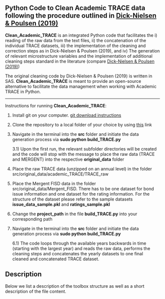 Python Code to Clean Academic TRACE data following the procedure outlined in [Dick-Nielsen & Poulsen (2019)](https://papers.ssrn.com/sol3/papers.cfm?abstract_id=3456082)
-------------
**Clean_Academic_TRACE** is an integrated Python code that facilitates the i) reading of the raw data from the text files, ii) the concatenation of the individual TRACE datasets, iii) the implementation of the cleaning and correction steps as in Dick-Nielsen & Poulsen (2019), and iv) The generation of relevant  microstructure variables and the implementation of additional cleaning steps standard in the literature (compare [Dick-Nielsen & Poulsen (2019)](https://onlinelibrary.wiley.com/doi/abs/10.1111/jofi.12694))

The original cleaning code by Dick-Nielsen & Poulsen (2019) is written in SAS. **Clean_Academic_TRACE** is meant to provide an open-source alternative to facilitate the data management when working with Academic TRACE in Python.

-------------

Instructions for  running **Clean_Academic_TRACE**:

1) Install git on your computer. [git download instructions](https://www.atlassian.com/git/tutorials/install-git)

2) Clone the repository to a local folder of your choice by using [this](https://github.com/waibelma/Clean-Academic-TRACE-data.git) link

3) Navigate in the terminal into the **src** folder and initiate the data generation process via **sudo python build_TRACE.py**

	3.1) Upon the first run, the relevant subfolder directories will be created and the code will stop with the message to place the raw data (TRACE and MERGENT) into the respective  **original_data** folder

3) Place the raw TRACE data (unzipped on an annual level) in the folder  src/original_data/academic_TRACE/TRACE_raw

4) Place the Mergent FISD data in the folder src/original_data/Mergent_FISD. There has to be one dataset for bond issue information and one dataset for the rating information. For the structure of the dataset please refer to the sample datasets **issue_data_sample.pkl** and **ratings_sample.pkl**

5) Change the **project_path** in the file **build_TRACE.py** into your corresponding path

6) Navigate in the terminal into the **src** folder and initiate the data generation process via **sudo python build_TRACE.py**


   6.1) The code loops through the available years backwards in time (starting with the largest year) and reads the raw data, performs the cleaning steps
        and concatenates the yearly datasets to one final cleaned and concatenated TRACE dataset.


Description
-------------
Below we list a description of the toolbox structure as well as a short description of the file content.








